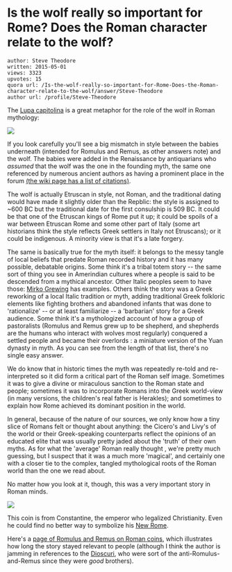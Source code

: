 # Is the wolf really so important for Rome? Does the Roman character relate to the wolf?

	author: Steve Theodore
	written: 2015-05-01
	views: 3323
	upvotes: 15
	quora url: /Is-the-wolf-really-so-important-for-Rome-Does-the-Roman-character-relate-to-the-wolf/answer/Steve-Theodore
	author url: /profile/Steve-Theodore


The [Lupa capitolina](http://en.museicapitolini.org/collezioni/percorsi_per_sale/appartamento_dei_conservatori/sala_della_lupa/lupa_capitolina) is a great metaphor for the role of the wolf in Roman mythology:
 


![](https://qph.fs.quoracdn.net/main-qimg-18b8492b49cd0216fd91337459932d85-c)


If you look carefully you'll see a big mismatch in style between the babies underneath (intended for Romulus and Remus, as other answers note) and the wolf. The babies were added in the Renaissance by antiquarians who _assumed_  that the wolf was the one in the founding myth, the same one referenced by numerous ancient authors as having a prominent place in the forum [(the wiki page has a list of citations)](http://en.wikipedia.org/wiki/Capitoline_Wolf). 

The wolf is actually Etruscan in style, not Roman, and the traditional dating would have made it slightly older than the Repblic: the style is assigned to ~600 BC but the traditional date for the first consulship is 509 BC. It could be that one of the Etruscan kings of Rome put it up; it could be spoils of a war between Etruscan Rome and some other part of Italy (some art historians think the style reflects Greek settlers in Italy not Etruscans); or it could be indigenous. A minority view is that it's a late forgery.

The same is basically true for the myth itself: it belongs to the messy tangle of local beliefs that predate Roman recorded history and it has many possible, debatable origins. Some think it's a tribal totem story -- the same sort of thing you see in Amerindian cultures where a people is said to be descended from a mythical ancestor. Other Italic peoples seem to have those: [Mirko Grewing](https://www.quora.com/profile/Mirko-Grewing) has examples. Others think the story was a Greek reworking of a local Italic tradition or myth, adding traditional Greek folkloric elements like fighting brothers and abandoned infants that was done to 'rationalize' -- or at least familiarize -- a 'barbarian' story for a Greek audience. Some think it's a mythologized account of how a group of pastoralists (Romulus and Remus grew up to be shepherd, and shepherds are the humans who interact with wolves most regularly) conquered a settled people and became their overlords : a miniature version of the Yuan dynasty in myth. As you can see from the length of that list, there's no single easy answer.

We do know that in historic times the myth was repeatedly re-told and re-interpreted so it did form a critical part of the Roman self image. Sometimes it was to give a divine or miraculous sanction to the Roman state and people; sometimes it was to incorporate Romans into the Greek world-view (in many versions, the children's real father is Herakles); and sometimes to explain how Rome achieved its dominant position in the world. 

In general, because of the nature of our sources, we only know how a tiny slice of Romans felt or thought about anything: the Cicero's and Livy's of the world or their Greek-speaking counterparts reflect the opinions of an educated elite that was usually pretty jaded about the 'truth' of their own myths. As for what the 'average' Roman really thought , we're pretty much guessing, but I suspect that it was a much more 'magical', and certainly one with a closer tie to the complex, tangled mythological roots of the Roman world than the one we read about.

No matter how you look at it, though, this was a very important story in Roman minds. 



![](https://qph.fs.quoracdn.net/main-qimg-c36a17da3ae6f28bb5f298a4ce218676-c)

This coin is from Constantine, the emperor who legalized Christianity. Even he could find no better way to symbolize his [New Rome](http://en.wikipedia.org/wiki/New_Rome).

Here's a [page of Romulus and Remus on Roman coins](https://www.forumancientcoins.com/moonmoth/reverse_romulus.html), which illustrates how long the story stayed relevant to people (although I think the author is jamming in references to the [Dioscuri](http://www.britannica.com/EBchecked/topic/164426/Dioscuri), who were sort of the anti-Romulus-and-Remus since they were _good_  brothers).

